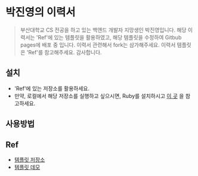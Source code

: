 # 박진영의 이력서

> 부산대학교 CS 전공을 하고 있는 백엔드 개발자 지망생인 박진영입니다. 
해당 이력서는 'Ref'에 있는 템플릿을 활용하였고, 해당 템플릿을 수정하여 Gitbub pages에 배포 중 입니다.
이력서 관련해서 fork는 삼가해주세요.
이력서 템플릿은 'Ref'를 참고해주세요. 감사합니다.

## 설치

* 'Ref'에 있는 저장소를 활용하세요.
* 만약, 로컬에서 해당 저장소를 실행하고 싶으시면, Ruby를 설치하시고
[이 곳](https://jekyllrb-ko.github.io/docs/) 을 참고하세요.

## 사용방법

## Ref

* [템플릿 저장소](https://github.com/sproogen/modern-resume-theme)
* [템플릿 데모](https://sproogen.github.io/modern-resume-theme/)

